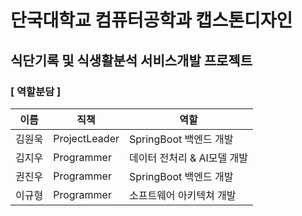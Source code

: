 # 단국대학교 컴퓨터공학과 캡스톤디자인
## 식단기록 및 식생활분석 서비스개발 프로젝트
### [ 역할분담 ]
| 이름  | 직책            | 역할                |
|-----|---------------|-------------------|
| 김원욱 | ProjectLeader | SpringBoot 백엔드 개발 |
| 김지우 | Programmer    | 데이터 전처리 & AI모델 개발 |
| 권진우 | Programmer    | SpringBoot 백엔드 개발 |
| 이규형 | Programmer    | 소프트웨어 아키텍쳐 개발     |